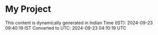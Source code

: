 # My Project

This content is dynamically generated in Indian Time (IST): 2024-09-23 09:40:19 IST
Converted to UTC: 2024-09-23 04:10:19 UTC
